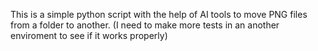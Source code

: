 This is a simple python script with the help of AI tools to move PNG files from a folder to another.
(I need to make more tests in an another enviroment to see if it works properly)

